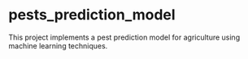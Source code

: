 # pests_prediction_model
 This project implements a pest prediction model for agriculture using machine learning techniques.
